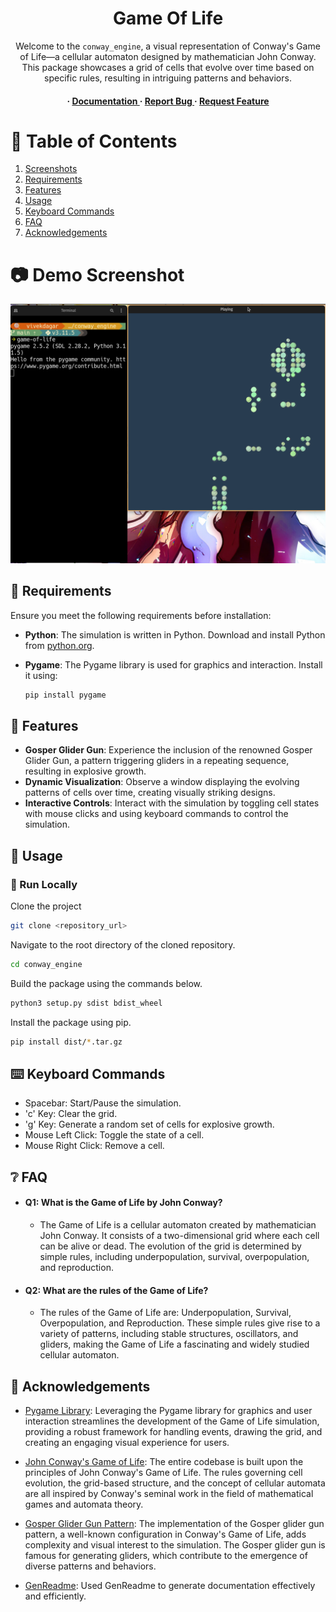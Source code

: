 <div align='center'>

# Game Of Life

Welcome to the `conway_engine`, a visual representation of Conway's Game of Life—a cellular automaton designed by mathematician John Conway. This package showcases a grid of cells that evolve over time based on specific rules, resulting in intriguing patterns and behaviors.

<h4> <span> · </span> <a href="https://github.com/vivekkdagar/conway_engine/blob/master/README.md"> Documentation </a> <span> · </span> <a href="https://github.com/vivekkdagar/conway_engine/issues"> Report Bug </a> <span> · </span> <a href="https://github.com/vivekkdagar/conway_engine/issues"> Request Feature </a> </h4>

</div>

# :notebook_with_decorative_cover: Table of Contents

1. [Screenshots](#demo-screenshot)
2. [Requirements](#requirements)
3. [Features](#dart-features)
4. [Usage](#toolbox-usage)
5. [Keyboard Commands](#keyboard-commands)
6. [FAQ](#grey_question-faq)
7. [Acknowledgements](#gem-acknowledgements)

# 📷 Demo Screenshot
<div align="center"> <a href="#demo-screenshot"><img src="https://github.com/vivekkdagar/conway_engine/blob/main/assets/Demo%202.png" alt='image' width='600'/></a> </div>

## :star2: Requirements

Ensure you meet the following requirements before installation:

- **Python**: The simulation is written in Python. Download and install Python from [python.org](https://www.python.org/).
- **Pygame**: The Pygame library is used for graphics and interaction. Install it using:

  ```bash
  pip install pygame
  ```

## :dart: Features

- **Gosper Glider Gun**: Experience the inclusion of the renowned Gosper Glider Gun, a pattern triggering gliders in a repeating sequence, resulting in explosive growth.
- **Dynamic Visualization**: Observe a window displaying the evolving patterns of cells over time, creating visually striking designs.
- **Interactive Controls**: Interact with the simulation by toggling cell states with mouse clicks and using keyboard commands to control the simulation.

## :toolbox: Usage

### :running: Run Locally

Clone the project
```bash
git clone <repository_url>
```

Navigate to the root directory of the cloned repository.
```bash
cd conway_engine
```

Build the package using the commands below.
```bash
python3 setup.py sdist bdist_wheel
```
Install the package using pip.
```bash
pip install dist/*.tar.gz
```

## :keyboard: Keyboard Commands

- Spacebar: Start/Pause the simulation.
- 'c' Key: Clear the grid.
- 'g' Key: Generate a random set of cells for explosive growth.
- Mouse Left Click: Toggle the state of a cell.
- Mouse Right Click: Remove a cell.

## :grey_question: FAQ

- #### Q1: What is the Game of Life by John Conway?
  - The Game of Life is a cellular automaton created by mathematician John Conway. It consists of a two-dimensional grid where each cell can be alive or dead. The evolution of the grid is determined by simple rules, including underpopulation, survival, overpopulation, and reproduction.

- #### Q2: What are the rules of the Game of Life?
  - The rules of the Game of Life are: Underpopulation, Survival, Overpopulation, and Reproduction. These simple rules give rise to a variety of patterns, including stable structures, oscillators, and gliders, making the Game of Life a fascinating and widely studied cellular automaton.

## :gem: Acknowledgements

- [Pygame Library](https://pypi.org/project/pygame/): Leveraging the Pygame library for graphics and user interaction streamlines the development of the Game of Life simulation, providing a robust framework for handling events, drawing the grid, and creating an engaging visual experience for users.

- [John Conway's Game of Life](https://en.wikipedia.org/wiki/John_Horton_Conway/): The entire codebase is built upon the principles of John Conway's Game of Life. The rules governing cell evolution, the grid-based structure, and the concept of cellular automata are all inspired by Conway's seminal work in the field of mathematical games and automata theory.

- [Gosper Glider Gun Pattern](https://conwaylife.com/wiki/Gosper_glider_gun): The implementation of the Gosper glider gun pattern, a well-known configuration in Conway's Game of Life, adds complexity and visual interest to the simulation. The Gosper glider gun is famous for generating gliders, which contribute to the emergence of diverse patterns and behaviors.

- [GenReadme](https://www.genreadme.cloud/): Used GenReadme to generate documentation effectively and efficiently.

